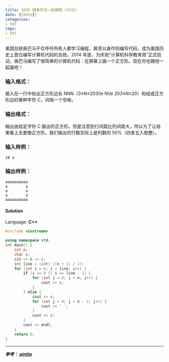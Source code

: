 ```yaml
---
title: 1036 跟奥巴马一起编程 (15分)
date: {{date}}
categories:
- PAT
tags:
- PAT
---
```

美国总统奥巴马不仅呼吁所有人都学习编程，甚至以身作则编写代码，成为美国历史上首位编写计算机代码的总统。2014
年底，为庆祝“计算机科学教育周”正式启动，奥巴马编写了很简单的计算机代码：在屏幕上画一个正方形。现在你也跟他一起画吧！

### 输入格式：

输入在一行中给出正方形边长 NNN（3≤N≤203\le N\le 203≤N≤20）和组成正方形边的某种字符 C，间隔一个空格。

### 输出格式：

输出由给定字符 C 画出的正方形。但是注意到行间距比列间距大，所以为了让结果看上去更像正方形，我们输出的行数实际上是列数的 50%（四舍五入取整）。

### 输入样例：

    
    
    10 a
    

### 输出样例：

    
    
    aaaaaaaaaa
    a        a
    a        a
    a        a
    aaaaaaaaaa
    

#### Solution

Language: **C++**
```C++
#include <iostream>

using namespace std;
int main() {
    int n;
    char c;
    cin >> n >> c;
    int line = (int) ((n + 1) / 2);
    for (int i = 0; i < line; i++) {
        if (i == 0 || i == line - 1) {
            for (int j = 0; j < n; j++) {
                cout << c;
            }
        } else {
            cout << c;
            for (int j = 0; j < n - 2; j++) {
                cout << ' ';
            }
            cout << c;
        }
        cout << endl;
    }
    return 0;
}
```

---
***参考：
[pintia](https://pintia.cn/problem-sets/994805260223102976/problems/994805285812551680)***
